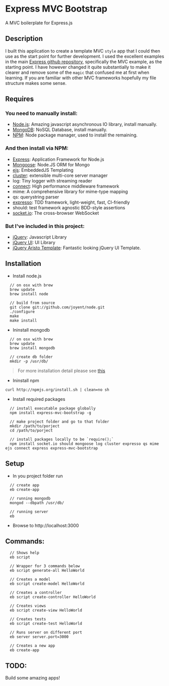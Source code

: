 # Express MVC Bootstrap

A MVC boilerplate for Express.js

## Description

I built this application to create a template MVC `style` app that I could then use as the start point for further development. I used the excellent examples in the main [Express github repository](https://github.com/visionmedia/express), specifically the MVC example, as the starting point. I have however changed it quite substantially to make it clearer and remove some of the `magic` that confused me at first when learning. If you are familiar with other MVC frameworks hopefully my file structure makes some sense.

## Requires

### You need to manually install: 

  - [Node.js](http://nodejs.org/): Amazing javascript asynchronous IO library, install manually.
  - [MongoDB](http://www.mongodb.org): NoSQL Database, install manually.
  - [NPM](http://npmjs.org/): Node package manager, used to install the remaining.

### And then install via NPM: 

  - [Express](http://expressjs.com/): Application Framework for Node.js
  - [Mongoose](http://mongoosejs.com/): Node.JS ORM for Mongo
  - [ejs](http://embeddedjs.com/): EmbeddedJS Templating
  - [cluster](http://learnboost.github.com/cluster): extensible multi-core server manager
  - log: Tiny logger with streaming reader
  - [connect](https://github.com/senchalabs/connect): High performance middleware framework
  - mime: A comprehensive library for mime-type mapping
  - qs: querystring parser
  - [expresso](https://github.com/visionmedia/expresso): TDD framework, light-weight, fast, CI-friendly
  - should: test framework agnostic BDD-style assertions
  - [socket.io](https://github.com/learnboost/Socket.IO-node): The cross-browser WebSocket

### But I've included in this project:

  - [jQuery](http://jquery.com/): Javascript Library
  - [jQuery UI](http://jqueryui.com/): UI Library
  - [jQuery Aristo Template](http://taitems.tumblr.com/post/482577430/introducing-aristo-a-jquery-ui-theme): Fantastic looking jQuery UI Template.

## Installation

  - Install node.js 

<!---->

      // on osx with brew
      brew update
      brew install node
    
      // build from source
      git clone git://github.com/joyent/node.git
      ./configure
      make
      make install
  
  - Ininstall mongodb
  
<!---->

      // on osx with brew
      brew update
      brew install mongodb
    
      // create db folder
      mkdir -p /usr/db/

> For more installation detail please see [this](http://www.mongodb.org/display/DOCS/Quickstart)
    
  - Ininstall npm

<!---->

    curl http://npmjs.org/install.sh | clean=no sh
    
  - Install required packages

<!---->
    
      // install executable package globally
      npm install express-mvc-bootstrap -g
    
      // make project folder and go to that folder
      mkdir /path/to/porject
      cd /path/to/porject
    
      // install packages locally to be `require();`
      npm install socket.io should mongoose log cluster expresso qs mime ejs connect express express-mvc-bootstrap

## Setup
  - In you project folder run
  
<!---->

      // create app 
      eb create-app
    
      // running mongodb
      mongod --dbpath /usr/db/
    
      // running server
      eb
    
  - Browse to http://localhost:3000


## Commands:
    
      // Shows help
      eb script
    
      // Wrapper for 3 commands below
      eb script generate-all HelloWorld
    
      // Creates a model
      eb script create-model HelloWorld 
    
      // Creates a controller
      eb script create-controller HelloWorld
    
      // Creates views
      eb script create-view HelloWorld
    
      // Creates tests
      eb script create-test HelloWorld
    
      // Runs server on different port
      eb server server.port=3000
    
      // Creates a new app
      eb create-app

## TODO: 
Build some amazing apps!
